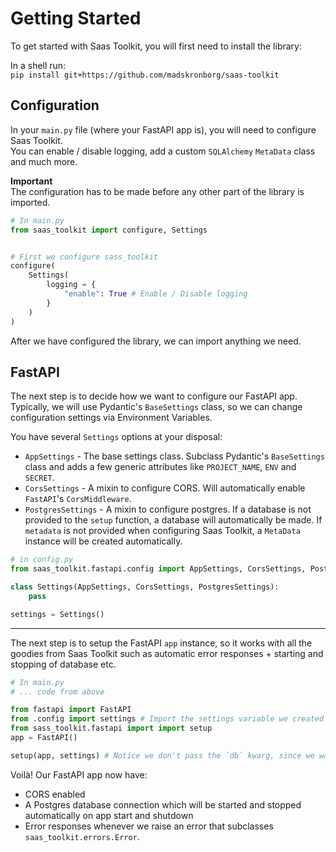 # Getting Started

To get started with Saas Toolkit, you will first need to install the library:

In a shell run: <br>
`pip install git+https://github.com/madskronborg/saas-toolkit`

## Configuration

In your `main.py` file (where your FastAPI app is), you will need to configure Saas Toolkit. <br>
You can enable / disable logging, add a custom `SQLAlchemy` `MetaData` class and much more.

**Important** <br>
The configuration has to be made before any other part of the library is imported.

```python
# In main.py
from saas_toolkit import configure, Settings


# First we configure sass_toolkit
configure(
    Settings(
        logging = {
            "enable": True # Enable / Disable logging
        }
    )
)

```

After we have configured the library, we can import anything we need.

## FastAPI

The next step is to decide how we want to configure our FastAPI app. <br>
Typically, we will use Pydantic's `BaseSettings` class, so we can change configuration settings via Environment Variables.

You have several `Settings` options at your disposal:

- `AppSettings` - The base settings class. Subclass Pydantic's `BaseSettings` class and adds a few generic attributes like `PROJECT_NAME`, `ENV` and `SECRET`.
- `CorsSettings` - A mixin to configure CORS. Will automatically enable `FastAPI`'s `CorsMiddleware`.
- `PostgresSettings` - A mixin to configure postgres. If a database is not provided to the `setup` function, a database will automatically be made. If `metadata` is not provided when configuring Saas Toolkit, a `MetaData` instance will be created automatically.

```python
# in config.py
from saas_toolkit.fastapi.config import AppSettings, CorsSettings, PostgresSettings

class Settings(AppSettings, CorsSettings, PostgresSettings):
    pass

settings = Settings()

```

---

The next step is to setup the FastAPI `app` instance, so it works with all the goodies from Saas Toolkit such as automatic error responses + starting and stopping of database etc.

```python
# In main.py
# ... code from above

from fastapi import FastAPI
from .config import settings # Import the settings variable we created before
from sass_toolkit.fastapi import import setup
app = FastAPI()

setup(app, settings) # Notice we don't pass the `db` kwarg, since we wan't Saas Toolkit to auto create our database.
```

Voilà! Our FastAPI app now have:

- CORS enabled
- A Postgres database connection which will be started and stopped automatically on app start and shutdown
- Error responses whenever we raise an error that subclasses `saas_toolkit.errors.Error`.
